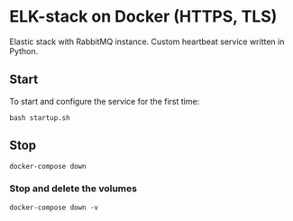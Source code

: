 # ELK-stack on Docker (HTTPS, TLS)
Elastic stack with RabbitMQ instance. Custom heartbeat service written in Python.

## Start
To start and configure the service for the first time:
```
bash startup.sh
```
## Stop
```
docker-compose down
```
### Stop and delete the volumes
```
docker-compose down -v
```
